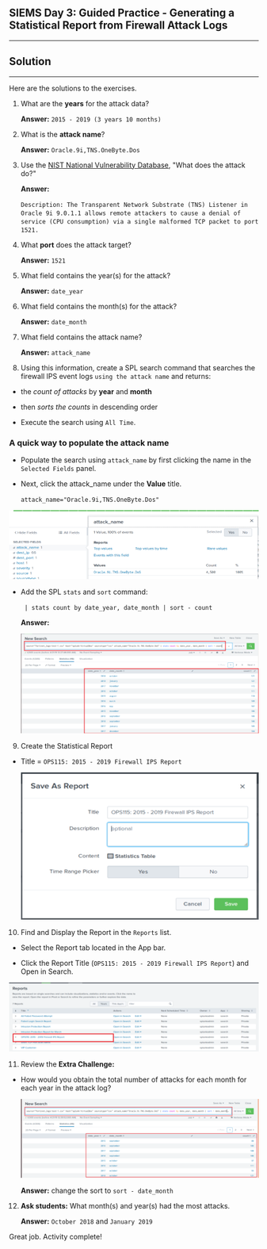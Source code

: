 ## SIEMS Day 3:  Guided Practice - Generating a Statistical Report from Firewall Attack Logs
--------

## Solution

--------

Here are the solutions to the exercises.

1. What are the **years** for the attack data?

   **Answer:** `2015 - 2019 (3 years 10 months)`

2. What is the **attack name**?

   **Answer:** `Oracle.9i,TNS.OneByte.Dos`

3. Use the [NIST National Vulnerability Database](<https://nvd.nist.gov/vuln/detail/CVE-2002-0509>), "What does the attack do?"

   **Answer:** 

   `Description: The Transparent Network Substrate (TNS) Listener in Oracle 9i 9.0.1.1 allows remote attackers to cause a denial of service (CPU consumption) via a single malformed TCP packet to port 1521.`

4. What **port** does the attack target?

   **Answer:** `1521`

5. What field contains the year(s) for the attack?

   **Answer:** `date_year`

6. What field contains the month(s) for the attack?

   **Answer:** `date_month`

7. What field contains the attack name?

   **Answer:** `attack_name`

8. Using this information, create a SPL search command that searches the firewall IPS event logs `using the attack name` and returns:

* the *count of attacks* by **year** and **month**

* then *sorts the counts* in descending order

* Execute the search using `All Time`.

### A quick way to populate the attack name

* Populate the search using `attack_name` by first clicking the name in the `Selected Fields` panel. 

* Next, click the attack_name under the **Value** title.

   `attack_name="Oracle.9i,TNS.OneByte.Dos"`

![Images/fortinet-search-11.png](Images/fortinet-search-11.png)

* Add the SPL `stats` and `sort` command:

    ` | stats count by date_year, date_month | sort - count`

   **Answer:**

   ![Images/fortinet-search-2.png](Images/fortinet-search-2.png)

9. Create the Statistical Report

- Title = `OPS115: 2015 - 2019 Firewall IPS Report`

   ![Images/fortinet-search-4.png](Images/fortinet-search-4.png)


10. Find and Display the Report in the `Reports` list. 

  * Select the Report tab located in the App bar.

   * Click the Report Title (`OPS115: 2015 - 2019 Firewall IPS Report`) and Open in Search.

   ![Images/fortinet-search-5.png](Images/fortinet-search-5.png)


11. Review the **Extra Challenge:**

* How would you obtain the total number of attacks for each month for each year in the attack log?

   ![Images/fortinet-search-3.png](Images/fortinet-search-3.png)

   **Answer:** change the sort to `sort - date_month`

12. **Ask students:** What month(s) and year(s) had the most attacks.

      **Answer:** `October 2018` and `January 2019`

Great job.  Activity complete!

